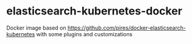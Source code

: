 # elasticsearch-kubernetes-docker
Docker image based on https://github.com/pires/docker-elasticsearch-kubernetes with some plugins and customizations
